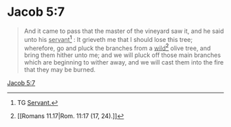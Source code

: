 # Jacob 5:7

> And it came to pass that the master of the vineyard saw it, and he said unto his <u>servant</u>[^a] : It grieveth me that I should lose this tree; wherefore, go and pluck the branches from a <u>wild</u>[^b] olive tree, and bring them hither unto me; and we will pluck off those main branches which are beginning to wither away, and we will cast them into the fire that they may be burned.

[Jacob 5:7](https://www.churchofjesuschrist.org/study/scriptures/bofm/jacob/5?lang=eng&id=p7#p7)


[^a]: TG [Servant.](https://www.churchofjesuschrist.org/study/scriptures/tg/servant?lang=eng)
[^b]: [[Romans 11.17|Rom. 11:17 (17, 24).]]
